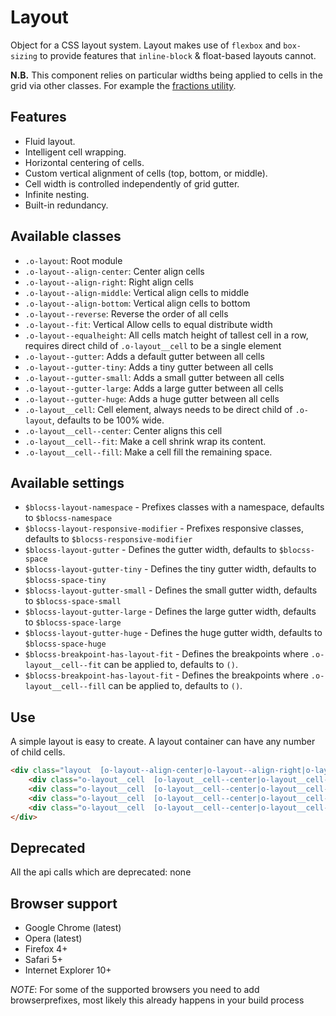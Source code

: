 # Layout

Object for a CSS layout system. Layout makes use of `flexbox` and
`box-sizing` to provide features that `inline-block` & float-based layouts cannot.

**N.B.** This component relies on particular widths being applied to cells in
the grid via other classes. For example the [fractions utility](../utilities/_fractions.md).

## Features

* Fluid layout.
* Intelligent cell wrapping.
* Horizontal centering of cells.
* Custom vertical alignment of cells (top, bottom, or middle).
* Cell width is controlled independently of grid gutter.
* Infinite nesting.
* Built-in redundancy.

## Available classes

* `.o-layout`: Root module
* `.o-layout--align-center`: Center align cells
* `.o-layout--align-right`: Right align cells
* `.o-layout--align-middle`: Vertical align cells to middle
* `.o-layout--align-bottom`: Vertical align cells to bottom
* `.o-layout--reverse`: Reverse the order of all cells
* `.o-layout--fit`: Vertical Allow cells to equal distribute width
* `.o-layout--equalheight`: All cells match height of tallest cell in a row, requires direct child of `.o-layout__cell` to be a single element
* `.o-layout--gutter`: Adds a default gutter between all cells
* `.o-layout--gutter-tiny`: Adds a tiny gutter between all cells
* `.o-layout--gutter-small`: Adds a small gutter between all cells
* `.o-layout--gutter-large`: Adds a large gutter between all cells
* `.o-layout--gutter-huge`: Adds a huge gutter between all cells
* `.o-layout__cell`: Cell element, always needs to be direct child of `.o-layout`, defaults to be 100% wide.
* `.o-layout__cell--center`: Center aligns this cell
* `.o-layout__cell--fit`: Make a cell shrink wrap its content.
* `.o-layout__cell--fill`: Make a cell fill the remaining space.


## Available settings

* `$blocss-layout-namespace` - Prefixes classes with a namespace, defaults to `$blocss-namespace`
* `$blocss-layout-responsive-modifier` - Prefixes responsive classes, defaults to `$blocss-responsive-modifier`
* `$blocss-layout-gutter` - Defines the gutter width, defaults to `$blocss-space`
* `$blocss-layout-gutter-tiny` - Defines the tiny gutter width, defaults to `$blocss-space-tiny`
* `$blocss-layout-gutter-small` - Defines the small gutter width, defaults to `$blocss-space-small`
* `$blocss-layout-gutter-large` - Defines the large gutter width, defaults to `$blocss-space-large`
* `$blocss-layout-gutter-huge` - Defines the huge gutter width, defaults to `$blocss-space-huge`
* `$blocss-breakpoint-has-layout-fit` - Defines the breakpoints where `.o-layout__cell--fit` can be applied to, defaults to `()`.
* `$blocss-breakpoint-has-layout-fit` - Defines the breakpoints where `.o-layout__cell--fill` can be applied to, defaults to `()`.

## Use

A simple layout is easy to create. A layout container can have any number of child
cells.

```html
<div class="layout  [o-layout--align-center|o-layout--align-right|o-layout--align-middle|o-layout--align-bottom|o-layout--reverse|o-layout--fit|o-layout--equalheight|o-layout--gutter]">
    <div class="o-layout__cell  [o-layout__cell--center|o-layout__cell--fit|o-layout__cell-fill]"></div>
    <div class="o-layout__cell  [o-layout__cell--center|o-layout__cell--fit|o-layout__cell-fill]"></div>
    <div class="o-layout__cell  [o-layout__cell--center|o-layout__cell--fit|o-layout__cell-fill]"></div>
    <div class="o-layout__cell  [o-layout__cell--center|o-layout__cell--fit|o-layout__cell-fill]"></div>
</div>
```

## Deprecated
All the api calls which are deprecated: none

## Browser support

* Google Chrome (latest)
* Opera (latest)
* Firefox 4+
* Safari 5+
* Internet Explorer 10+

*NOTE*: For some of the supported browsers you need to add browserprefixes, most likely this already happens in your build process
